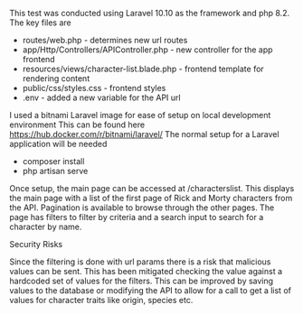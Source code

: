 This test was conducted using Laravel 10.10 as the framework and php 8.2. The key files
are 

 - routes/web.php - determines new url routes
 - app/Http/Controllers/APIController.php - new controller for the app frontend
 - resources/views/character-list.blade.php - frontend template for 
rendering content
 - public/css/styles.css - frontend styles
 - .env - added a new variable for the API url

I used a bitnami Laravel image for ease of setup on local development environment
This can be found here https://hub.docker.com/r/bitnami/laravel/
The normal setup for a Laravel application will be needed 

 - composer install
 - php artisan serve

Once setup, the main page can be accessed at <project-url>/characterslist. This displays the main page
with a list of the first page of Rick and Morty characters from the API. Pagination 
is available to browse through the other pages. The page has filters to filter by criteria and a search input
to search for a character by name. 

Security Risks

Since the filtering is done with url params there is a risk that malicious values can be sent.
This has been mitigated checking the value against a hardcoded set of values for the filters.
This can be improved by saving values to the database or modifying the API to allow for a call
to get a list of values for character traits like origin, species etc.
